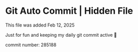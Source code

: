 # Git Auto Commit | Hidden File

This file was added Feb 12, 2025

Just for fun and keeping my daily git commit active 🤪

commit number: 285188
